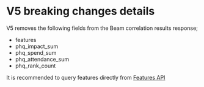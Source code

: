 # V5 breaking changes details

V5 removes the following fields from the Beam correlation results response;
* features
* phq_impact_sum
* phq_spend_sum
* phq_attendance_sum
* phq_rank_count

It is recommended to query features directly from [Features API](https://docs.predicthq.com/api/features/get-features)
